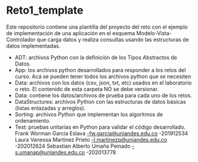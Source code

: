 # Reto1_template

Este repositorio contiene una plantilla del proyecto del reto con el ejemplo de implementación de una aplicación en el esquema Modelo-Vista-Controlador que carga datos y realiza consultas usando las estructuras de datos implementadas. 

*	ADT: archivos Python con la definición de los Tipos Abstractos de Datos.
*	App: los archivos python desarrollados para responder a los retos del curso. Acá se pueden tener todos los archivos python que se necesiten
*	Data: archivos con los datos (csv, json, txt, etc) usados en el laboratorio o reto. El contenido de esta carpeta NO se debe versionar.
*	Data: contiene los datos/archivos de prueba para cada uno de los retos.
*	DataStructures: archivos Python con las estructuras de datos básicas (listas enlazadas y arreglos).
*	Sorting: archivos Python que implementan los algoritmos de ordenamiento.
*	Test: pruebas unitarias en Python para validar el código desarrollado.
Frank Worman García Eslava -fw.garcia@uniandes.edu.co -201912534 
Laura Vanessa Martinez Prieto -l.martinezp@uniandes.edu.co -202012624 
Sebastian Alberto Umaña Peinado -s.umanap@uniandes.edu.co -202013778
